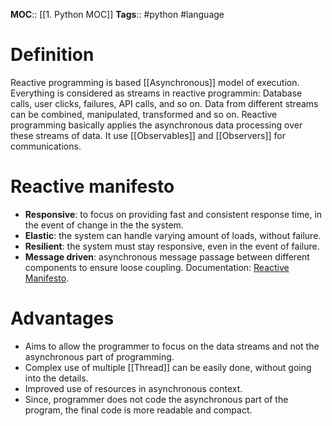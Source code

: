 **MOC**:: [[1. Python MOC]]
**Tags**:: #python #language

# Definition
Reactive programming is based [[Asynchronous]] model of execution. Everything is considered as streams in reactive programmin: Database calls, user clicks, failures, API calls, and so on. Data from different streams can be combined, manipulated, transformed and so on. Reactive programming basically applies the asynchronous data processing over these streams of data. It use [[Observables]] and [[Observers]] for communications.

# Reactive manifesto
- **Responsive**: to focus on providing fast and consistent response time, in the event of change in the the system.
- **Elastic**: the system can handle varying amount of loads, without failure.
- **Resilient**: the system must stay responsive, even in the event of failure.
- **Message driven**: asynchronous message passage between different components to ensure loose coupling.
Documentation: [Reactive Manifesto](https://www.reactivemanifesto.org).

# Advantages
- Aims to allow the programmer to focus on the data streams and not the asynchronous part of programming.
- Complex use of multiple [[Thread]] can be easily done, without going into the details.
- Improved use of resources in asynchronous context.
- Since, programmer does not code the asynchronous part of the program, the final code is more readable and compact.
